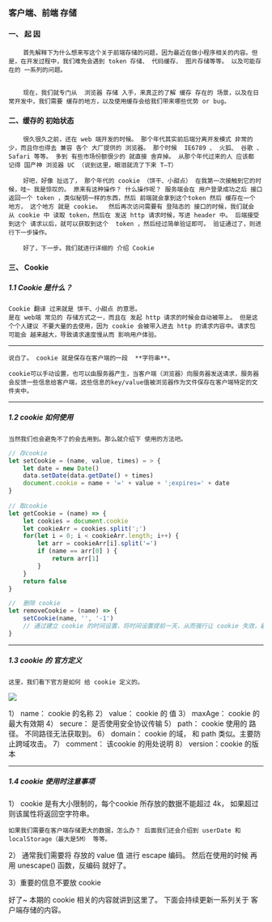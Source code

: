 ### 客户端、前端 存储

#### 一、 起 因
		首先解释下为什么想来写这个关于前端存储的问题，因为最近在做小程序相关的内容。但是，在开发过程中，我们难免会遇到 token 存储、 代码缓存、 图片存储等等。 以及可能存在的 一系列的问题。


		现在，我们就专门从  浏览器 存储 入手，来真正的了解 缓存 存在的 场景，以及在日常开发中，我们需要 缓存的地方，以及使用缓存会给我们带来哪些优势 or bug。


#### 二、缓存的 初始状态

		很久很久之前，还在 web 端开发的时候。 那个年代其实前后端分离开发模式 非常的少，而且你也得去 兼容 各个 大厂提供的 浏览器。 那个时候  IE6789 、 火狐、 谷歌 、Safari 等等。 多到 有些市场份额很少的 就直接 舍弃掉。 从那个年代过来的人 应该都 记得 国产神 浏览器 UC （说到这里，眼泪就流了下来 T—T）
	
		好吧，好像 扯远了， 那个年代的 cookie （饼干、小甜点） 在我第一次接触到它的时候，哇~ 我是惊叹的。 原来有这种操作？ 什么操作呢？ 服务端会在 用户登录成功之后 接口返回一个 token ，类似秘钥一样的东西，然后 前端就会拿到这个token 然后 缓存在一个 地方， 这个地方 就是 cookie。  然后再次访问需要有 登陆态的 接口的时候，我们就会 从 cookie 中 读取 token，然后在 发送 http 请求时候，写进 header 中。 后端接受到这个 请求以后，就可以获取到这个  token ，然后经过简单验证即可。 验证通过了，则进行下一步操作。

		好了，下一步。我们就进行详细的 介绍 Cookie

		
#### 三、 Cookie

##### 1.1  		Cookie 是什么？
		
	Cookie 翻译 过来就是 饼干、小甜点 的意思。
	是在 web端 常见的 存储方式之一，而且在 发起 http 请求的时候会自动被带上。 但是这个个人建议 不要大量的去使用，因为 cookie 会被带入进去 http 的请求内容中。请求包 可能会 越来越大，导致请求速度慢从而 影响用户体验。



-------

	说白了。 cookie 就是保存在客户端的一段  **字符串**。
	
	cookie可以手动设置，也可以由服务器产生，当客户端（浏览器）向服务器发送请求，服务器会反馈一些信息给客户端，这些信息的key/value值被浏览器作为文件保存在客户端特定的文件夹中。

------

##### 1.2  cookie 如何使用
	当然我们也会避免不了的会去用到。那么就介绍下 使用的方法吧。

```javascript
// 存cookie
let setCookie = (name, value, times) = > {
	let date = new Date()
	data.setDate(data.getDate() + times)
	document.cookie = name + '=' + value + ';expires=' + date
} 
	
// 取cookie
let getCookie = (name) => {
	let cookies = document.cookie
	let cookieArr = cookies.split(';')
	for(let i = 0; i < cookieArr.length; i++) {
		let arr = cookieArr[i].split('=')
		if (name == arr[0] ) {
			return arr[1]
		}
	}
	return false
}

//  删除 cookie
let removeCookie = (name) => {
	setCookie(name, '', '-1')
	// 通过建立 cookie 的时间设置，将时间设置提前一天，从而强行让 cookie 失效，最后达到 删除cookie 的目的
}

```

------ 

##### 1.3  cookie 的 官方定义

	这里，我们看下官方是如何 给 cookie 定义的。

![](http://images2017.cnblogs.com/blog/675289/201708/675289-20170802112915849-1902541418.png)


 1）  name： cookie 的名称
 2）  value： cookie 的 值
 3）  maxAge： cookie  的 最大有效期
 4）  secure： 是否使用安全协议传输
 5）  path： cookie 使用的 路径。 不同路径无法获取到。
 6）  domain： cookie 的域， 和 path 类似。主要防止跨域攻击。
 7）  comment： 该cookie 的用处说明
 8）  version：cookie 的版本

------ 

##### 1.4  cookie  使用时注意事项

1） cookie 是有大小限制的，每个cookie 所存放的数据不能超过 4k， 如果超过则该属性将返回空字符串。

	如果我们需要在客户端存储更大的数据，怎么办？ 后面我们还会介绍到 userDate 和 localStorage（最大是5M） 等等。

2） 通常我们需要将 存放的 value 值 进行 escape 编码。 然后在使用的时候 再用 unescape()   函数，反编码  就好了。

3）重要的信息不要放 cookie


好了~ 本期的 cookie 相关的内容就讲到这里了。 下面会持续更新一系列关于 客户端存储的内容。
